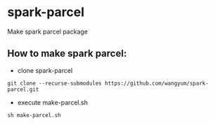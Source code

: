 # spark-parcel
Make spark parcel package

## How to make spark parcel:
+ clone spark-parcel
```
git clone --recurse-submodules https://github.com/wangyum/spark-parcel.git
```
+ execute make-parcel.sh
```
sh make-parcel.sh
```
